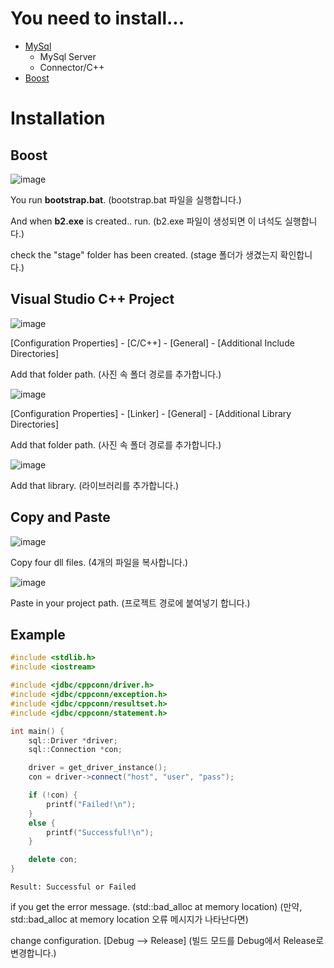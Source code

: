 # You need to install...
* [MySql](https://dev.mysql.com/downloads/)
    * MySql Server
    * Connector/C++
* [Boost](https://www.boost.org/doc/libs/1_72_0/more/getting_started/windows.html)

# Installation

## Boost

![image](https://user-images.githubusercontent.com/36888398/191958803-fe2be779-8828-4bbb-b7d3-24522065210e.png)

You run **bootstrap.bat**. (bootstrap.bat 파일을 실행합니다.)

And when **b2.exe** is created.. run. (b2.exe 파일이 생성되면 이 녀석도 실행합니다.)

check the "stage" folder has been created. (stage 폴더가 생겼는지 확인합니다.)

## Visual Studio C++ Project

![image](https://user-images.githubusercontent.com/36888398/191959478-c40bad9a-91b5-470b-b173-f9019a89a57b.png)

[Configuration Properties] - [C/C++] - [General] - [Additional Include Directories]

Add that folder path. (사진 속 폴더 경로를 추가합니다.)

![image](https://user-images.githubusercontent.com/36888398/191959699-4973d2db-8b27-4a10-afe7-a6cb1e63699d.png)

[Configuration Properties] - [Linker] - [General] - [Additional Library Directories]

Add that folder path. (사진 속 폴더 경로를 추가합니다.)

![image](https://user-images.githubusercontent.com/36888398/191959822-5eb526c1-ca2c-42a4-a81b-fc2b90ba8f75.png)

Add that library. (라이브러리를 추가합니다.)

## Copy and Paste

![image](https://user-images.githubusercontent.com/36888398/191960016-80852648-d297-4539-8ebf-8720375c453c.png)

Copy four dll files. (4개의 파일을 복사합니다.)

![image](https://user-images.githubusercontent.com/36888398/191960171-0cd37823-9156-46cb-8d12-faf3b81bf506.png)

Paste in your project path. (프로젝트 경로에 붙여넣기 합니다.)

## Example

```cpp
#include <stdlib.h>
#include <iostream>

#include <jdbc/cppconn/driver.h>
#include <jdbc/cppconn/exception.h>
#include <jdbc/cppconn/resultset.h>
#include <jdbc/cppconn/statement.h>

int main() {
	sql::Driver *driver;
	sql::Connection *con;

	driver = get_driver_instance();
	con = driver->connect("host", "user", "pass");

	if (!con) {
		printf("Failed!\n");
	}
	else {
		printf("Successful!\n");
	}

	delete con;
}
```
`Result: Successful or Failed`

if you get the error message. (std::bad_alloc at memory location) (만약, std::bad_alloc at memory location 오류 메시지가 나타난다면)

change configuration. [Debug --> Release] (빌드 모드를 Debug에서 Release로 변경합니다.)
